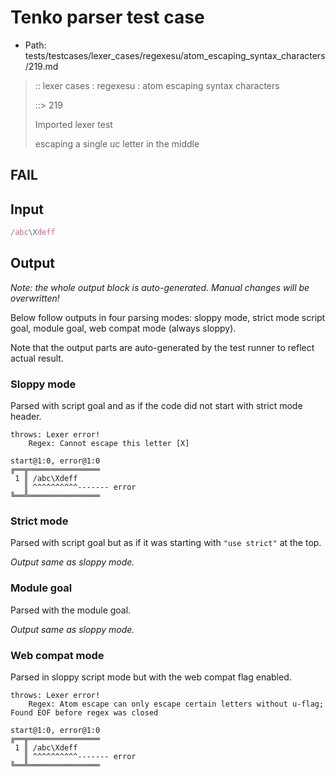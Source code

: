 # Tenko parser test case

- Path: tests/testcases/lexer_cases/regexesu/atom_escaping_syntax_characters/219.md

> :: lexer cases : regexesu : atom escaping syntax characters
>
> ::> 219
>
> Imported lexer test
>
> escaping a single uc letter in the middle

## FAIL

## Input

`````js
/abc\Xdeff
`````

## Output

_Note: the whole output block is auto-generated. Manual changes will be overwritten!_

Below follow outputs in four parsing modes: sloppy mode, strict mode script goal, module goal, web compat mode (always sloppy).

Note that the output parts are auto-generated by the test runner to reflect actual result.

### Sloppy mode

Parsed with script goal and as if the code did not start with strict mode header.

`````
throws: Lexer error!
    Regex: Cannot escape this letter [X]

start@1:0, error@1:0
╔══╦════════════════
 1 ║ /abc\Xdeff
   ║ ^^^^^^^^^^------- error
╚══╩════════════════

`````

### Strict mode

Parsed with script goal but as if it was starting with `"use strict"` at the top.

_Output same as sloppy mode._

### Module goal

Parsed with the module goal.

_Output same as sloppy mode._

### Web compat mode

Parsed in sloppy script mode but with the web compat flag enabled.

`````
throws: Lexer error!
    Regex: Atom escape can only escape certain letters without u-flag; Found EOF before regex was closed

start@1:0, error@1:0
╔══╦════════════════
 1 ║ /abc\Xdeff
   ║ ^^^^^^^^^^------- error
╚══╩════════════════

`````

